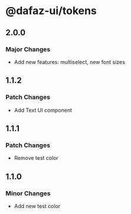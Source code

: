 # @dafaz-ui/tokens

## 2.0.0

### Major Changes

- Add new features: multiselect, new font sizes

## 1.1.2

### Patch Changes

- Add Text UI component

## 1.1.1

### Patch Changes

- Remove test color

## 1.1.0

### Minor Changes

- Add new test color
